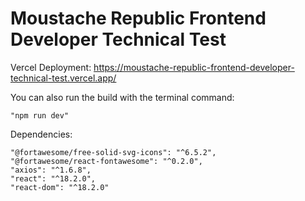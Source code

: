 # Moustache Republic Frontend Developer Technical Test

Vercel Deployment:
https://moustache-republic-frontend-developer-technical-test.vercel.app/

You can also run the build with the terminal command:

    "npm run dev"

  Dependencies:
  
    "@fortawesome/free-solid-svg-icons": "^6.5.2",
    "@fortawesome/react-fontawesome": "^0.2.0",
    "axios": "^1.6.8",
    "react": "^18.2.0",
    "react-dom": "^18.2.0"

